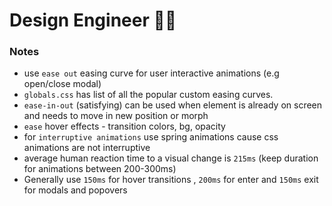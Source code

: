 # Design Engineer 🤌🏼 

### Notes
- use `ease out` easing curve for user interactive animations (e.g open/close modal)
- `globals.css` has list of all the popular custom easing curves.
- `ease-in-out` (satisfying) can be used when element is already on screen and needs to move in new position or morph
- `ease` hover effects - transition colors, bg, opacity
- for `interruptive animations` use spring animations cause css animations are not interruptive 
- average human reaction time to a visual change is `215ms` (keep duration for animations between 200-300ms)
- Generally use `150ms` for hover transitions , `200ms` for enter and `150ms` exit for modals and popovers